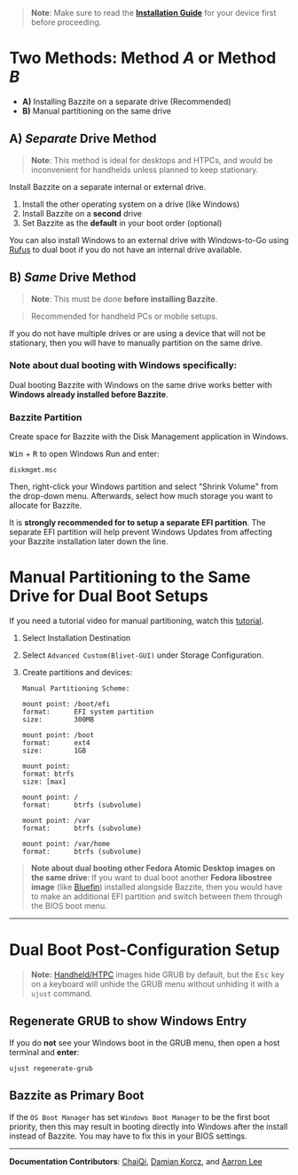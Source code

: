 <!-- ANCHOR: METADATA -->
<!--{"url_discourse": "htthttps://universal-blue.discourse.group/docs?topic=2743", "fetched_at": "2024-09-03 16:43:23.309649+00:00"}-->
<!-- ANCHOR_END: METADATA -->

>**Note**:  Make sure to read the [**Installation Guide**](https://ublue-os.github.io/bazzite/General/Installation_Guide/) for your device first before proceeding.

# Two Methods: Method *A* or Method *B*

* **A)** Installing Bazzite on a separate drive (Recommended)
* **B)** Manual partitioning on the same drive

## **A**) *Separate* Drive Method

>**Note**: This method is ideal for desktops and HTPCs, and would be inconvenient for handhelds unless planned to keep stationary.

Install Bazzite on a separate internal or external drive.

1. Install the other operating system on a drive (like Windows)
2. Install Bazzite on a **second** drive
3. Set Bazzite as the **default** in your boot order (optional)

You can also install Windows to an external drive with Windows-to-Go using [Rufus](https://rufus.ie/en/) to dual boot if you do not have an internal drive available.

## **B**) *Same* Drive Method

> **Note**: This must be done **before installing Bazzite**.

>Recommended for handheld PCs or mobile setups.

If you do not have multiple drives or are using a device that will not be stationary, then you will have to manually partition on the same drive.

### Note about dual booting with **Windows** specifically:

Dual booting Bazzite with Windows on the same drive works better with **Windows already installed before Bazzite**.

### Bazzite Partition

Create space for Bazzite with the Disk Management application in Windows.

<kbd>Win</kbd> + <kbd>R</kbd> to open Windows Run and enter: 
```
diskmgmt.msc
```
Then, right-click your Windows partition and select "Shrink Volume" from the drop-down menu.  Afterwards, select how much storage you want to allocate for Bazzite.

It is **strongly recommended for to setup a separate EFI partition**. The separate EFI partition will help prevent Windows Updates from affecting your Bazzite installation later down the line.

# Manual Partitioning to the Same Drive for Dual Boot Setups

If you need a tutorial video for manual partitioning, watch this [tutorial]( https://www.youtube.com/watch?v=EDip92Zq-RE).

1.  Select Installation Destination
2.  Select `Advanced Custom(Blivet-GUI)` under Storage Configuration.
3.  Create partitions and devices:
   
    ```
    Manual Partitioning Scheme:

    mount point: /boot/efi  
    format:      EFI system partition
    size:        300MB  

    mount point: /boot
    format:      ext4
    size:        1GB

    mount point:
    format: btrfs
    size: [max]

    mount point: /
    format:      btrfs (subvolume)

    mount point: /var
    format:      btrfs (subvolume)

    mount point: /var/home
    format:      btrfs (subvolume)
    ```

>**Note about dual booting other Fedora Atomic Desktop images on the **same** drive**: If you want to dual boot another **Fedora libostree image** (like [Bluefin](https://projectbluefin.io/)) installed alongside Bazzite, then you would have to make an additional EFI partition and switch between them through the BIOS boot menu.

<hr>

# Dual Boot Post-Configuration Setup

>**Note:** [Handheld/HTPC](../../Handheld_and_HTPC_edition/Steam_Gaming_Mode.md) images hide GRUB by default, but the <kbd>Esc</kbd> key on a keyboard will unhide the GRUB menu without unhiding it with a `ujust` command.

## Regenerate GRUB to show Windows Entry

If you  do **not** see your Windows boot in the GRUB menu, then open a host terminal and **enter**:

```
ujust regenerate-grub
```
## Bazzite as Primary Boot

If the `OS Boot Manager` has set `Windows Boot Manager` to be the first boot priority, then this may result in booting directly into Windows after the install instead of Bazzite.  You may have to fix this in your BIOS settings.

<hr>

**Documentation Contributors**: [ChaiQi](https://github.com/atimeofday), [Damian Korcz](https://github.com/damiankorcz), and [Aarron Lee](https://github.com/aarron-lee)